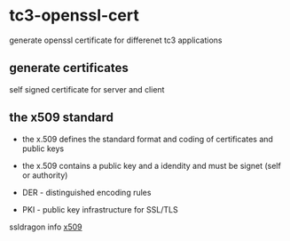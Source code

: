 # tc3-openssl-cert
generate openssl certificate for differenet tc3 applications

## generate certificates
self signed certificate for server and client

## the x509 standard
* the x.509 defines the standard format and coding of certificates and public keys
* the x.509 contains a public key and a idendity and must be signet (self or authority)
  
* DER - distinguished encoding rules
* PKI - public key infrastructure for SSL/TLS

ssldragon info [x509](https://www.ssldragon.com/de/blog/was-ist-x-509-zertifikat/)
  
